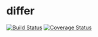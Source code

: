 # differ

[![Build Status](https://travis-ci.org/grahamegee/differ.svg?branch=master)](
https://travis-ci.org/grahamegee/differ)
[![Coverage Status](https://coveralls.io/repos/github/grahamegee/differ/badge.svg?branch=master)](https://coveralls.io/github/grahamegee/differ?branch=master)
